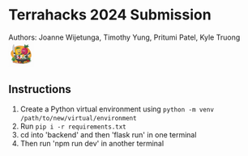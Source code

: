 # Terrahacks 2024 Submission
Authors: Joanne Wijetunga, Timothy Yung, Pritumi Patel, Kyle Truong
<img src="images/logo.jpg" width="50px">
## Instructions
1. Create a Python virtual environment using `python -m venv /path/to/new/virtual/environment`
2. Run `pip i -r requirements.txt`
3. cd into 'backend' and then 'flask run' in one terminal
4. Then run 'npm run dev' in another terminal
